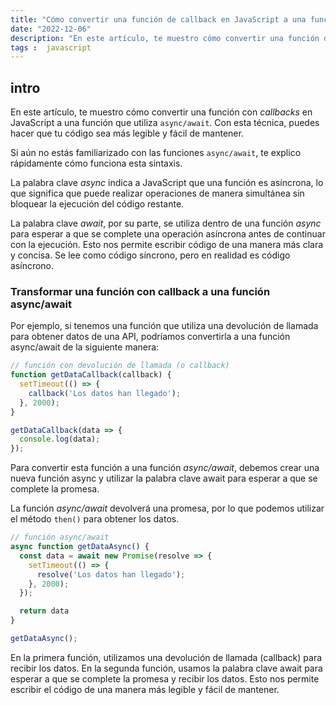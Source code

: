 ```yaml
---
title: "Cómo convertir una función de callback en JavaScript a una función async/await"
date: "2022-12-06"
description: "En este artículo, te muestro cómo convertir una función de devolución de llamada en JavaScript a una función que utiliza la palabra clave async/await. Con esta técnica, puedes hacer que tu código sea más legible y fácil de mantener."
tags :  javascript
---
```


## intro

En este artículo, te muestro cómo convertir una función con *callbacks* en JavaScript a una función que utiliza `async/await`. Con esta técnica, puedes hacer que tu código sea más legible y fácil de mantener.

Si aún no estás familiarizado con las funciones `async/await`, te explico rápidamente cómo funciona esta sintaxis.

La palabra clave *async* indica a JavaScript que una función es asíncrona, lo que significa que puede realizar operaciones de manera simultánea sin bloquear la ejecución del código restante.

La palabra clave *await*, por su parte, se utiliza dentro de una función *async* para esperar a que se complete una operación asíncrona antes de continuar con la ejecución. Esto nos permite escribir código de una manera más clara y concisa. Se lee como código síncrono, pero en realidad es código asíncrono.

### Transformar una función con callback a una función async/await

Por ejemplo, si tenemos una función que utiliza una devolución de llamada para obtener datos de una API, podríamos convertirla a una función async/await de la siguiente manera:

```javascript
// función con devolución de llamada (o callback)
function getDataCallback(callback) {
  setTimeout(() => {
    callback('Los datos han llegado');
  }, 2000);
}

getDataCallback(data => {
  console.log(data);
});
```

Para convertir esta función a una función *async/await*, debemos crear una nueva función async y utilizar la palabra clave await para esperar a que se complete la promesa.

La función *async/await* devolverá una promesa, por lo que podemos utilizar el método `then()` para obtener los datos.

```javascript
// función async/await
async function getDataAsync() {
  const data = await new Promise(resolve => {
    setTimeout(() => {
      resolve('Los datos han llegado');
    }, 2000);
  });

  return data
}

getDataAsync();
```

En la primera función, utilizamos una devolución de llamada (callback) para recibir los datos. En la segunda función, usamos la palabra clave await para esperar a que se complete la promesa y recibir los datos. Esto nos permite escribir el código de una manera más legible y fácil de mantener.
